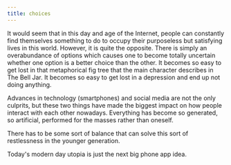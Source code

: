 ```yaml
---
title: choices
---
```


It would seem that in this day and age of the Internet, people can constantly find themselves something to do to occupy their purposeless but satisfying lives in this world. However, it is quite the opposite. There is simply an overabundance of options which causes one to become totally uncertain whether one option is a better choice than the other. It becomes so easy to get lost in that metaphorical fig tree that the main character describes in The Bell Jar. It becomes so easy to get lost in a depression and end up not doing anything.

Advances in technology (smartphones) and social media are not the only culprits, but these two things have made the biggest impact on how people interact with each other nowadays. Everything has become so generated, so artificial, performed for the masses rather than oneself.

There has to be some sort of balance that can solve this sort of restlessness in the younger generation.

Today's modern day utopia is just the next big phone app idea.